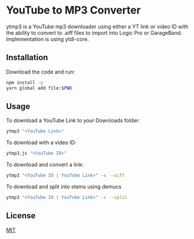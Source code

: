 # YouTube to MP3 Converter

ytmp3 is a YouTube mp3 downloader using either a YT link or video ID with the ability to convert to .aiff files to import into Logic Pro or GarageBand. Implementation is using ytdl-core.

## Installation

Download the code and run:

```bash
npm install -g
yarn global add file:$PWD
```

## Usage

To download a YouTube Link to your Downloads folder:

```bash
ytmp3 "<YouTube Link>"
```

To download with a video ID:

```bash
ytmp3.js "<YouTube ID>"
```

To download and convert a link:

```bash
ytmp3 "<YouTube ID | YouTube Link>" -a --aiff
```

To download and split into stems using demucs

```bash
ytmp3 "<YouTube ID | YouTube Link>" -s --split
```

## License

[MIT](https://choosealicense.com/licenses/mit/)
